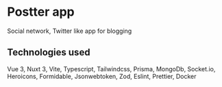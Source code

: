 # Postter app

Social network, Twitter like app for blogging

## Technologies used
Vue 3, Nuxt 3, Vite, Typescript, Tailwindcss, Prisma, MongoDb, Socket.io, Heroicons, Formidable, Jsonwebtoken, Zod, Eslint, Prettier, Docker
